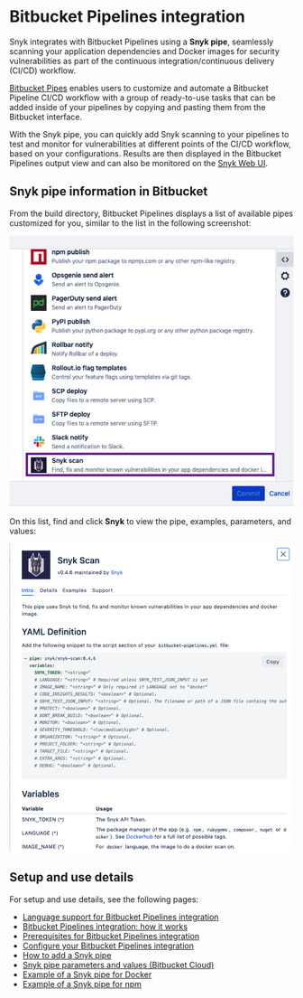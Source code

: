 # Bitbucket Pipelines integration

Snyk integrates with Bitbucket Pipelines using a **Snyk pipe**, seamlessly scanning your application dependencies and Docker images for security vulnerabilities as part of the continuous integration/continuous delivery (CI/CD) workflow.

[Bitbucket Pipes](https://bitbucket.org/blog/meet-bitbucket-pipes-30-ways-to-automate-your-ci-cd-pipeline) enables users to customize and automate a Bitbucket Pipeline CI/CD workflow with a group of ready-to-use tasks that can be added inside of your pipelines by copying and pasting them from the Bitbucket interface.

With the Snyk pipe, you can quickly add Snyk scanning to your pipelines to test and monitor for vulnerabilities at different points of the CI/CD workflow, based on your configurations. Results are then displayed in the Bitbucket Pipelines output view and can also be monitored on the [Snyk Web UI](http://app.snyk.io).

## Snyk pipe information in Bitbucket

From the build directory, Bitbucket Pipelines displays a list of available pipes customized for you, similar to the list in the following screenshot:

![Bitbucket Pipelines list of available pipes](../../.gitbook/assets/uuid-6fff2668-6e2e-22ae-200f-124c8a240b02-en.png)

On this list, find and click **Snyk** to view the pipe, examples, parameters, and values:

![Snyk Scan pipe information](../../.gitbook/assets/mceclip0-25-.png)

## Setup and use details

For setup and use details, see the following pages:

* [Language support for Bitbucket Pipelines integration](bitbucket-pipelines-integration-overview/language-support-for-bitbucket-pipelines-integration.md)
* [Bitbucket Pipelines integration: how it works](bitbucket-pipelines-integration-overview/bitbucket-pipelines-integration-how-it-works.md)
* [Prerequisites for Bitbucket Pipelines integration](bitbucket-pipelines-integration-overview/prerequisites-for-bitbucket-pipelines-integration.md)
* [Configure your Bitbucket Pipelines integration](bitbucket-pipelines-integration-overview/configure-your-bitbucket-pipelines-integration.md)
* [How to add a Snyk pipe](bitbucket-pipelines-integration-overview/how-to-add-a-snyk-pipe.md)
* [Snyk pipe parameters and values (Bitbucket Cloud)](bitbucket-pipelines-integration-overview/snyk-pipe-parameters-and-values-bitbucket-cloud.md)
* [Example of a Snyk pipe for Docker](bitbucket-pipelines-integration-overview/example-of-a-snyk-pipe-for-docker.md)
* [Example of a Snyk pipe for npm](bitbucket-pipelines-integration-overview/example-of-a-snyk-pipe-for-npm.md)
